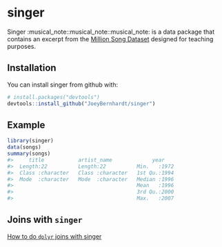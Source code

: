 
<!-- README.md is generated from README.Rmd. Please edit that file -->
singer
======

Singer :musical\_note::musical\_note::musical\_note: is a data package that contains an excerpt from the [Million Song Dataset](https://labrosa.ee.columbia.edu/millionsong/) designed for teaching purposes.

Installation
------------

You can install singer from github with:

``` r
# install.packages("devtools")
devtools::install_github("JoeyBernhardt/singer")
```

Example
-------

``` r
library(singer)
data(songs)
summary(songs)
#>     title           artist_name             year     
#>  Length:22          Length:22          Min.   :1972  
#>  Class :character   Class :character   1st Qu.:1994  
#>  Mode  :character   Mode  :character   Median :1996  
#>                                        Mean   :1996  
#>                                        3rd Qu.:2000  
#>                                        Max.   :2007
```

Joins with `singer`
-------------------

[How to do `dplyr` joins with singer](https://htmlpreview.github.io/?https://github.com/JoeyBernhardt/singer/blob/master/vignettes/joins.html)
